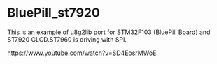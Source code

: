 # BluePill_st7920
This is an example of u8g2lib port for STM32F103 (BluePill Board) and ST7920 GLCD.ST7960 is driving with SPI.


https://www.youtube.com/watch?v=SD4EosrMWoE

